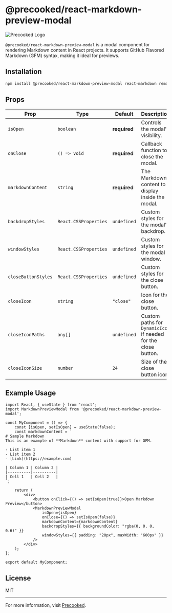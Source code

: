 
# @precooked/react-markdown-preview-modal

![Precooked Logo](https://precookedcode.com/assets/logos/logo-horizontal-dark.svg)

`@precooked/react-markdown-preview-modal` is a modal component for rendering Markdown content in React projects. It supports GitHub Flavored Markdown (GFM) syntax, making it ideal for previews.

## Installation

```bash
npm install @precooked/react-markdown-preview-modal react-markdown remark-gfm
```

## Props

| Prop               | Type                   | Default     | Description                                                                                     |
|--------------------|------------------------|-------------|-------------------------------------------------------------------------------------------------|
| `isOpen`           | `boolean`              | **required** | Controls the modal's visibility.                                                                |
| `onClose`          | `() => void`           | **required** | Callback function to close the modal.                                                           |
| `markdownContent`  | `string`               | **required** | The Markdown content to display inside the modal.                                               |
| `backdropStyles`   | `React.CSSProperties`  | `undefined`  | Custom styles for the modal's backdrop.                                                         |
| `windowStyles`     | `React.CSSProperties`  | `undefined`  | Custom styles for the modal window.                                                             |
| `closeButtonStyles`| `React.CSSProperties`  | `undefined`  | Custom styles for the close button.                                                             |
| `closeIcon`        | `string`               | `"close"`    | Icon for the close button.                                                                      |
| `closeIconPaths`   | `any[]`                | `undefined`  | Custom paths for `DynamicIcon` if needed for the close button.                                  |
| `closeIconSize`    | `number`               | `24`         | Size of the close button icon.                                                                  |

## Example Usage

```tsx
import React, { useState } from 'react';
import MarkdownPreviewModal from '@precooked/react-markdown-preview-modal';

const MyComponent = () => {
    const [isOpen, setIsOpen] = useState(false);
    const markdownContent = `
# Sample Markdown
This is an example of **Markdown** content with support for GFM.

- List item 1
- List item 2
- [Link](https://example.com)

| Column 1 | Column 2 |
|----------|----------|
| Cell 1   | Cell 2   |
`;

    return (
        <div>
            <button onClick={() => setIsOpen(true)}>Open Markdown Preview</button>
            <MarkdownPreviewModal
                isOpen={isOpen}
                onClose={() => setIsOpen(false)}
                markdownContent={markdownContent}
                backdropStyles={{ backgroundColor: "rgba(0, 0, 0, 0.6)" }}
                windowStyles={{ padding: "20px", maxWidth: "600px" }}
            />
        </div>
    );
};

export default MyComponent;
```

## License

MIT

---

For more information, visit [Precooked](https://precookedcode.com).
